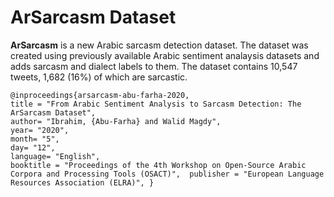 # ArSarcasm Dataset

**ArSarcasm** is a new Arabic sarcasm detection dataset. The dataset was created using previously available Arabic sentiment analaysis datasets and adds sarcasm and dialect labels to them.
The dataset contains 10,547 tweets, 1,682 (16\%) of which are sarcastic.

```
@inproceedings{arsarcasm-abu-farha-2020, 
title = "From Arabic Sentiment Analysis to Sarcasm Detection: The ArSarcasm Dataset",
author= "Ibrahim, {Abu-Farha} and Walid Magdy",  
year= "2020",
month= "5",
day= "12",
language= "English",  
booktitle = "Proceedings of the 4th Workshop on Open-Source Arabic Corpora and Processing Tools (OSACT)",  publisher = "European Language Resources Association (ELRA)", }

```
